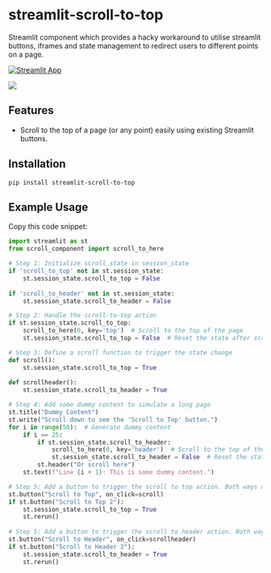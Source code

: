# streamlit-scroll-to-top
Streamlit component which provides a hacky workaround to utilise streamlit buttons, iframes and state management to redirect users to different points on a page.

[![Streamlit App](https://static.streamlit.io/badges/streamlit_badge_black_white.svg)](https://scroll-to-top-demo.streamlit.app/)

![](./img/demo.gif)

## Features

- Scroll to the top of a page (or any point) easily using existing Streamlit buttons.

## Installation

```shell script
pip install streamlit-scroll-to-top
```

## Example Usage

Copy this code snippet:

```python
import streamlit as st
from scroll_component import scroll_to_here

# Step 1: Initialize scroll state in session_state
if 'scroll_to_top' not in st.session_state:
    st.session_state.scroll_to_top = False
    
if 'scroll_to_header' not in st.session_state:
    st.session_state.scroll_to_header = False

# Step 2: Handle the scroll-to-top action
if st.session_state.scroll_to_top:
    scroll_to_here(0, key='top')  # Scroll to the top of the page
    st.session_state.scroll_to_top = False  # Reset the state after scrolling

# Step 3: Define a scroll function to trigger the state change
def scroll():
    st.session_state.scroll_to_top = True
    
def scrollheader():
    st.session_state.scroll_to_header = True

# Step 4: Add some dummy content to simulate a long page
st.title("Dummy Content")
st.write("Scroll down to see the 'Scroll to Top' button.")
for i in range(50):  # Generate dummy content
    if i == 25:
        if st.session_state.scroll_to_header:
            scroll_to_here(0, key='header')  # Scroll to the top of the page
            st.session_state.scroll_to_header = False  # Reset the state after scrolling
        st.header("Or scroll here")
    st.text(f"Line {i + 1}: This is some dummy content.")

# Step 5: Add a button to trigger the scroll to top action. Both ways work... personal preference
st.button("Scroll to Top", on_click=scroll)
if st.button("Scroll to Top 2"):
    st.session_state.scroll_to_top = True
    st.rerun()
    
# Step 5: Add a button to trigger the scroll to header action. Both ways work... personal preference    
st.button("Scroll to Header", on_click=scrollheader)
if st.button("Scroll to Header 2"):
    st.session_state.scroll_to_header = True
    st.rerun()
```
